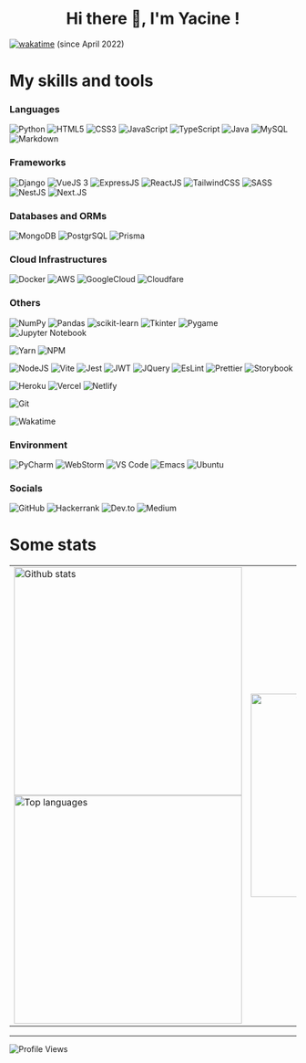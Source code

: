 <h1 align="center">Hi there 👋, I'm Yacine !</h1>

[![wakatime](https://wakatime.com/badge/user/c9625662-7df7-4bc4-b9f0-a23294301053.svg?style=for-the-badge)](https://wakatime.com/@c9625662-7df7-4bc4-b9f0-a23294301053)  (since April 2022)

# My skills and tools

### Languages

![Python](https://img.shields.io/badge/python-3670A0?style=for-the-badge&logo=python&logoColor=ffdd54)
![HTML5](https://img.shields.io/badge/html5-%23E34F26.svg?style=for-the-badge&logo=html5&logoColor=white)
![CSS3](https://img.shields.io/badge/css3-%231572B6.svg?style=for-the-badge&logo=css3&logoColor=white)
![JavaScript](https://img.shields.io/badge/javascript-%23323330.svg?style=for-the-badge&logo=javascript&logoColor=%23F7DF1E)
![TypeScript](https://img.shields.io/badge/TypeScript-007ACC?style=for-the-badge&logo=typescript&logoColor=white)
![Java](https://img.shields.io/badge/java-%23ED8B00.svg?style=for-the-badge&logo=openjdk&logoColor=white)
![MySQL](https://img.shields.io/badge/mysql-4479A1.svg?style=for-the-badge&logo=mysql&logoColor=white)
![Markdown](https://img.shields.io/badge/Markdown-000000?style=for-the-badge&logo=markdown&logoColor=white)

### Frameworks

![Django](https://img.shields.io/badge/django-%23092E20.svg?style=for-the-badge&logo=django&logoColor=white)
![VueJS 3](https://img.shields.io/badge/Vue.js-35495E?style=for-the-badge&logo=vuedotjs&logoColor=4FC08D)
![ExpressJS](https://img.shields.io/badge/Express.js-000000?style=for-the-badge&logo=express&logoColor=white)
![ReactJS](https://img.shields.io/badge/React-20232A?style=for-the-badge&logo=react&logoColor=61DAFB)
![TailwindCSS](https://img.shields.io/badge/Tailwind_CSS-38B2AC?style=for-the-badge&logo=tailwind-css&logoColor=white)
![SASS](https://img.shields.io/badge/Sass-CC6699?style=for-the-badge&logo=sass&logoColor=white)
![NestJS](https://img.shields.io/badge/nestjs-E0234E?style=for-the-badge&logo=nestjs&logoColor=white)
![Next.JS](https://img.shields.io/badge/Next.js-000000?style=for-the-badge&logo=Next.js&logoColor=white)

### Databases and ORMs

![MongoDB](https://img.shields.io/badge/MongoDB-4EA94B?style=for-the-badge&logo=mongodb&logoColor=white)
![PostgrSQL](https://img.shields.io/badge/PostgreSQL-4169E1?style=for-the-badge&logo=PostgreSQL&logoColor=FFFFFF&logoWidth=14)
![Prisma](https://img.shields.io/badge/Prisma-3982CE?style=for-the-badge&logo=Prisma&logoColor=white)

### Cloud Infrastructures

![Docker](https://img.shields.io/badge/docker-%230db7ed.svg?style=for-the-badge&logo=docker&logoColor=white)
![AWS](https://img.shields.io/badge/AWS-%23FF9900.svg?style=for-the-badge&logo=amazon-aws&logoColor=white)
![GoogleCloud](https://img.shields.io/badge/GoogleCloud-%234285F4.svg?style=for-the-badge&logo=google-cloud&logoColor=white)
![Cloudfare](https://img.shields.io/badge/Cloudflare-F38020?style=for-the-badge&logo=Cloudflare&logoColor=white)

### Others

![NumPy](https://img.shields.io/badge/numpy-%23013243.svg?style=for-the-badge&logo=numpy&logoColor=white)
![Pandas](https://img.shields.io/badge/pandas-%23150458.svg?style=for-the-badge&logo=pandas&logoColor=white)
![scikit-learn](https://img.shields.io/badge/scikit--learn-%23F7931E.svg?style=for-the-badge&logo=scikit-learn&logoColor=white)
![Tkinter](https://img.shields.io/badge/tkinter-ffdd54?style=for-the-badge&logo=python&logoColor=3670A0)
![Pygame](https://img.shields.io/badge/pygame-darkgreen?style=for-the-badge&logo=python&logoColor=ffdd54)
![Jupyter Notebook](https://img.shields.io/badge/-Jupyter-grey?logo=jupyter&style=for-the-badge&logoColor=orange)

![Yarn](https://img.shields.io/badge/Yarn-2C8EBB?style=for-the-badge&logo=yarn&logoColor=white)
![NPM](https://img.shields.io/badge/npm-CB3837?style=for-the-badge&logo=npm&logoColor=white)

![NodeJS](https://img.shields.io/badge/node.js-6DA55F?style=for-the-badge&logo=node.js&logoColor=white)
![Vite](https://img.shields.io/badge/Vite-B73BFE?style=for-the-badge&logo=vite&logoColor=FFD62E)
![Jest](https://img.shields.io/badge/Jest-C21325?style=for-the-badge&logo=jest&logoColor=white)
![JWT](https://img.shields.io/badge/JWT-000000?style=for-the-badge&logo=JSON%20web%20tokens&logoColor=white)
![JQuery](https://img.shields.io/badge/jQuery-0769AD?style=for-the-badge&logo=jquery&logoColor=white)
![EsLint](https://img.shields.io/badge/eslint-3A33D1?style=for-the-badge&logo=eslint&logoColor=white)
![Prettier](https://img.shields.io/badge/prettier-1A2C34?style=for-the-badge&logo=prettier&logoColor=F7BA3E)
![Storybook](https://img.shields.io/badge/storybook-FF4785?style=for-the-badge&logo=storybook&logoColor=white)

![Heroku](https://img.shields.io/badge/Heroku-430098?style=for-the-badge&logo=heroku&logoColor=white)
![Vercel](https://img.shields.io/badge/Vercel-000000?style=for-the-badge&logo=vercel&logoColor=white)
![Netlify](https://img.shields.io/badge/Netlify-00C7B7?style=for-the-badge&logo=netlify&logoColor=white)

![Git](https://img.shields.io/badge/git-%23F05033.svg?style=for-the-badge&logo=git&logoColor=white)

![Wakatime](https://img.shields.io/badge/WakaTime-000000?style=for-the-badge&logo=WakaTime&logoColor=white)

### Environment

![PyCharm](https://img.shields.io/badge/pycharm-143?style=for-the-badge&logo=pycharm&logoColor=black&color=black&labelColor=green)
![WebStorm](https://img.shields.io/badge/WebStorm-000000?style=for-the-badge&logo=WebStorm&logoColor=white)
![VS Code](https://img.shields.io/badge/VS%20Code-0078d7.svg?style=for-the-badge&logo=visual-studio-code&logoColor=white)
![Emacs](https://img.shields.io/badge/Emacs-%237F5AB6.svg?&style=for-the-badge&logo=gnu-emacs&logoColor=white)
![Ubuntu](https://img.shields.io/badge/Ubuntu-E95420?style=for-the-badge&logo=ubuntu&logoColor=white)

### Socials

![GitHub](https://img.shields.io/badge/github-%23121011.svg?style=for-the-badge&logo=github&logoColor=white)
![Hackerrank](https://img.shields.io/badge/-Hackerrank-2EC866?style=for-the-badge&logo=HackerRank&logoColor=white)
![Dev.to](https://img.shields.io/badge/dev.to-0A0A0A?style=for-the-badge&logo=devdotto&logoColor=white)
![Medium](https://img.shields.io/badge/Medium-12100E?style=for-the-badge&logo=medium&logoColor=white)


# Some stats

<table>
  <tr>
    <td>
      <span>
        <img width="400" src="https://github-readme-stats-eb5h.vercel.app/api?username=YacineSteeve&show_icons=true&count_private=true&theme=react&hide_border=true&bg_color=1d2a3a" title="Github stats"/>
      </span>
      <br>
      <span>
        <a href="https://github.com/YacineSteeve/github-readme-stats">
          <img src="https://github-readme-stats-eb5h.vercel.app/api/top-langs/?username=YacineSteeve&langs_count=6&count_private=true&layout=compact&theme=react&hide_border=true&bg_color=1d2a3a" width="400" title="Top languages"/>
        </a>
      </span>
    </td>
    <td>
      <p align="center">
        <a href="https://app.daily.dev/yacine_b">
          <img src="https://api.daily.dev/devcards/v2/8I1HSw4KnDc85KnlhevJz.png?type=default&r=g6x" width="356" alt="Yacine BOUKARI's Dev Card"/>
        </a>
      </p>
    </td>
  </tr>
</table>

---

![Profile Views](https://komarev.com/ghpvc/?username=YacineSteeve&color=brightgreen&style=for-the-badge&label=Profile+Views)

